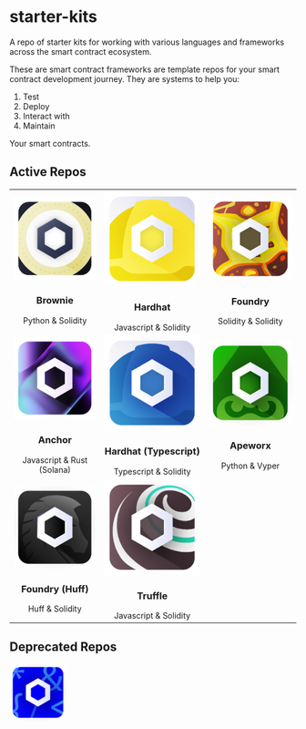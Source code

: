 # starter-kits
A repo of starter kits for working with various languages and frameworks across the smart contract ecosystem. 

These are smart contract frameworks are template repos for your smart contract development journey. They are systems to help you:

1. Test
2. Deploy
3. Interact with
4. Maintain

Your smart contracts.

## Active Repos




|                                                                                                                                                        |                                                                                                                                                                                               |                                                                                                                                                     |
|:------------------------------------------------------------------------------------------------------------------------------------------------------:|:---------------------------------------------------------------------------------------------------------------------------------------------------------------------------------------------:|:---------------------------------------------------------------------------------------------------------------------------------------------------:|
|        [![Chainlink Mix](./img/chainlink-brownie.png)](https://github.com/smartcontractkit/chainlink-mix)  <h3>Brownie</h3>  Python & Solidity         |                     [![Chainlink Hardhat](./img/chainlink-hardhat.png)](https://github.com/smartcontractkit/hardhat-starter-kit)  <h3>Hardhat</h3>  Javascript & Solidity                     | [![Chainlink Foundry](./img/chainlink-foundry.png)](https://github.com/smartcontractkit/foundry-starter-kit)   <h3>Foundry</h3> Solidity & Solidity |
| [![Chainlink Solana](./img/chainlink-solana.png)](https://github.com/smartcontractkit/solana-starter-kit) <h3>Anchor</h3>   Javascript & Rust (Solana) | [![Chainlink Hardhat](./img/chainlink-hardhat-typescript.png)](https://github.com/smartcontractkit/hardhat-starter-kit/tree/typescript)  <h3>Hardhat (Typescript)</h3>  Typescript & Solidity |   [![Chainlink Apeworx](./img/chainlink-apeworx.png)](https://github.com/smartcontractkit/apeworx-starter-kit)    <h3>Apeworx</h3> Python & Vyper   |
|  [![Chainlink Huff](./img/chainlink-huff.png)](https://github.com/smartcontractkit/huff-starter-kit)    <h3>Foundry (Huff) </h3> Huff & Solidity | [![Chainlink Truffle](./img/chainlink-truffle.png)](https://github.com/smartcontractkit/truffle-starter-kit)    <h3>Truffle</h3>  Javascript & Solidity   |


## Deprecated Repos


<div styles="flex: 1 1 0%; flex-wrap: wrap;">
<a href="https://github.com/smartcontractkit/dapptools-starter-kit" target="_blank">
<img src="./img/chainlink-dapptools.png" width="100" alt="Chainlink Dapptools logo">
</a>
</div>




